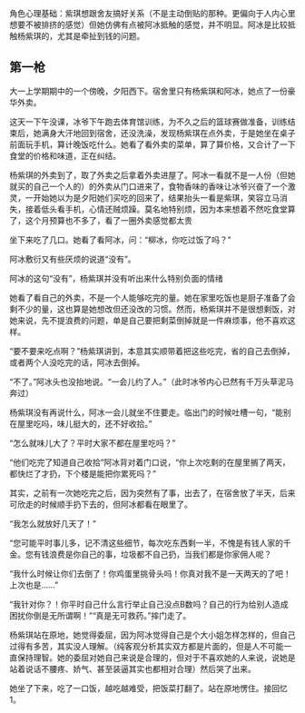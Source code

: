 角色心理基础：紫琪想跟舍友搞好关系（不是主动倒贴的那种。更偏向于人内心里想要不被排挤的感觉）但她仿佛有点被阿冰抵触的感觉，并不明显。阿冰是比较抵触杨紫琪的，尤其是牵扯到钱的问题。

## 第一枪

大一上学期期中的一个傍晚，夕阳西下。宿舍里只有杨紫琪和阿冰，她点了一份豪华外卖。

这天一下午没课，冰爷下午跑去体育馆训练，为不久之后的篮球赛做准备，训练结束后，她满身大汗地回到宿舍，还没洗澡，发现杨紫琪在点外卖，于是她坐在桌子前面玩手机，算计晚饭吃什么。她看了看外卖的菜单，算了算价格，又合计了一下食堂的价格和味道，正在纠结。

杨紫琪的外卖到了，取了外卖之后拿着外卖进屋了。阿冰一看就不是一人份（但她就买的自己一个人的）的外卖从门口进来了，食物香味的香味让冰爷兴奋了一个激灵，一开始她以为是夕阳她们买吃的回来了，结果抬头一看是紫琪，笑容立马消失，接着低头看手机，心情还贼烦躁。莫名地特别烦，因为本来想着不然吃食堂算了，这个月预算也不多了，看了一圈外卖感觉都太贵

坐下来吃了几口。她看了看阿冰，问：“柳冰，你吃过饭了吗？”

阿冰敷衍又有些厌烦的说道“没有”。

阿冰的这句“没有”，杨紫琪并没有听出来什么特别负面的情绪

她看了看自己的外卖，不是一个人能够吃完的量。她在家里吃饭也是厨子准备了会剩不少的量，这也算是她想改但还没改的习惯。然而，杨紫琪并不是很想剩饭，对她来说，先不提浪费的问题，单是自己要把剩菜倒掉就是一件麻烦事，他不喜欢这样。

“要不要来吃点啊？”杨紫琪讲到，本意其实顺带着把这些吃完，省的自己去倒掉，或者两个人没吃完的话，阿冰去倒掉。

“不了。”阿冰头也没抬地说。“一会儿约了人。”（此时冰爷内心已然有千万头草泥马奔过）

杨紫琪没有再说什么，阿冰一会儿就坐不住要走。临出门的时候吐槽一句，“能别在屋里吃吗，味儿挺大的，还不好收拾。”

“怎么就味儿大了？平时大家不都在屋里吃吗？”

“他们吃完了知道自己收拾”阿冰背对着门口说，“你上次吃剩的在屋里搁了两天，都快烂了才扔，下个楼是能把你累死吗？”

其实，之前有一次她吃完之后，因为突然有了事，出去了，在宿舍放了半天，后来可欣走的时候顺手扔下去的，但阿冰都看在眼里了。

“我怎么就放好几天了！”

“您可能平时事儿多，记不清这些细节，每次吃东西剩一半，不愧是有钱人家的千金。您有钱浪费是你自己的事，垃圾都不自己扔，当我们都是你家佣人呢？

“我什么时候让你们去倒了！你鸡蛋里挑骨头吗！你真对我不是一天两天的了吧！上次也是……”

“我针对你？！你平时自己什么言行举止自己没点B数吗？自己的行为给别人造成困扰你倒是无所谓啊！”“真是无可救药。”摔门走了。

杨紫琪站在原地，她觉得委屈，因为阿冰觉得自己是个大小姐怎样怎样的，但自己过得有多苦，其实没人理解。（纯客观分析其实双方都是片面的，但是人不可能一直保持理智。她的委屈对她自己来说是合理的，但对于不喜欢她的人来说，说她是站着说话不腰疼、娇气、甚至装逼其实也都相对合理）然后哭了出来。

她坐了下来，吃了一口饭，越吃越难受，把饭菜打翻了。站在原地愣住。接回忆1。

